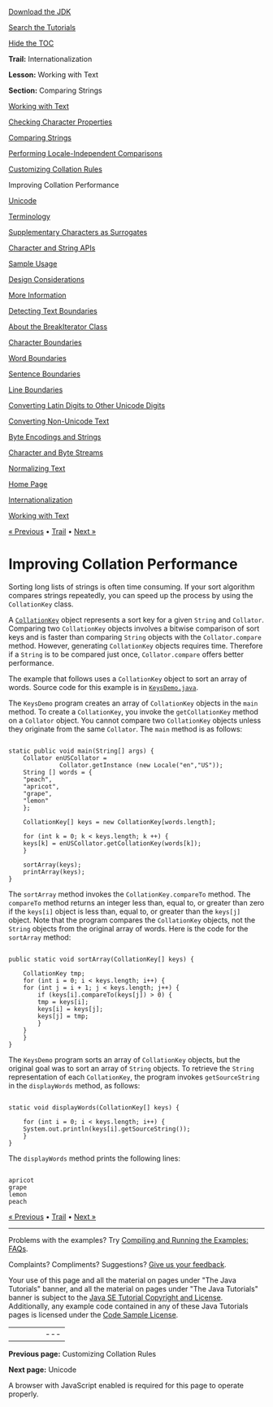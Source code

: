 [Download
the JDK](http://java.sun.com/javase/6/download.jsp)
  
[Search the
Tutorials](../../search.html)
  
[Hide the TOC](javascript:toggleLeft())

**Trail:** Internationalization
  
**Lesson:** Working with Text
  
**Section:** Comparing Strings

[Working with Text](index.html)

[Checking Character Properties](charintro.html)

[Comparing Strings](collationintro.html)

[Performing Locale-Independent Comparisons](locale.html)

[Customizing Collation Rules](rule.html)

Improving Collation Performance

[Unicode](unicode.html)

[Terminology](terminology.html)

[Supplementary Characters as Surrogates](supplementaryChars.html)

[Character and String APIs](characterClass.html)

[Sample Usage](usage.html)

[Design Considerations](design.html)

[More Information](info.html)

[Detecting Text Boundaries](boundaryintro.html)

[About the BreakIterator Class](about.html)

[Character Boundaries](char.html)

[Word Boundaries](word.html)

[Sentence Boundaries](sentence.html)

[Line Boundaries](line.html)

[Converting Latin Digits to Other Unicode Digits](shapedDigits.html)

[Converting Non-Unicode Text](convertintro.html)

[Byte Encodings and Strings](string.html)

[Character and Byte Streams](stream.html)

[Normalizing Text](normalizerapi.html)

[Home Page](../../index.html)
>
[Internationalization](../index.html)
>
[Working with Text](index.html)

[« Previous](rule.html) • [Trail](../TOC.html) • [Next »](unicode.html)

# Improving Collation Performance

Sorting long lists of strings is often time consuming. If your sort
algorithm compares strings repeatedly, you can speed up the process by
using the `CollationKey` class.

A
[`CollationKey`](http://download.oracle.com/javase/7/docs/api/java/text/CollationKey.html) object represents a sort key for a given `String` and
`Collator`. Comparing two `CollationKey` objects
involves a bitwise comparison of sort keys and is faster than
comparing `String` objects with the
`Collator.compare` method. However, generating
`CollationKey`  objects requires time. Therefore if a
`String` is to be compared just once,
`Collator.compare` offers better performance.

The example that follows uses a `CollationKey` object to sort an array of words. Source code for this example is in
[`KeysDemo.java`](examples/KeysDemo.java).

The `KeysDemo` program creates an array of
`CollationKey` objects in the `main` method. To
create a `CollationKey`, you invoke the
`getCollationKey` method on a `Collator` object.
You cannot compare two `CollationKey` objects unless they
originate from the same `Collator`. The `main`
method is as follows:

```

static public void main(String[] args) {
    Collator enUSCollator = 
              Collator.getInstance (new Locale("en","US"));
    String [] words = {
	"peach",
	"apricot",
	"grape",
	"lemon"
    };

    CollationKey[] keys = new CollationKey[words.length];

    for (int k = 0; k < keys.length; k ++) {
	keys[k] = enUSCollator.getCollationKey(words[k]);
    }

    sortArray(keys);
    printArray(keys);
}

```

The `sortArray` method invokes the
`CollationKey.compareTo` method. The `compareTo`
method returns an integer less than, equal to, or greater than zero if
the `keys[i]` object is less than, equal to, or greater than
the `keys[j]` object. Note that the program compares the
`CollationKey` objects, not the `String` objects
from the original array of words. Here is the code for the
`sortArray` method:

```

public static void sortArray(CollationKey[] keys) {
		
    CollationKey tmp;
    for (int i = 0; i < keys.length; i++) {
	for (int j = i + 1; j < keys.length; j++) {
	    if (keys[i].compareTo(keys[j]) > 0) {
		tmp = keys[i];
		keys[i] = keys[j];
		keys[j] = tmp; 
	    }
	}
    }
}

```

The `KeysDemo` program sorts an array of
`CollationKey` objects, but the original goal was to sort an
array of `String` objects. To retrieve the
`String` representation of each `CollationKey`,
the program invokes `getSourceString` in the
`displayWords` method, as follows:

```

static void displayWords(CollationKey[] keys) {

    for (int i = 0; i < keys.length; i++) {
	System.out.println(keys[i].getSourceString());
    }
}

```

The `displayWords`
method prints the following lines:

```

apricot
grape
lemon
peach

```

[« Previous](rule.html)
•
[Trail](../TOC.html)
•
[Next »](unicode.html)

---

Problems with the examples? Try [Compiling and Running
the Examples: FAQs](../../information/run-examples.html).
  
Complaints? Compliments? Suggestions? [Give
us your feedback](http://download.oracle.com/javase/feedback.html).

Your use of this page and all the material on pages under "The Java Tutorials" banner,
and all the material on pages under "The Java Tutorials" banner is subject to the [Java SE Tutorial Copyright
and License](../../information/license.html).
Additionally, any example code contained in any of these Java
Tutorials pages is licensed under the
[Code
Sample License](http://developers.sun.com/license/berkeley_license.html).

|  |  |  |  |  |
| --- | --- | --- | --- | --- |
| |  |  | | --- | --- | | duke image | Oracle logo | | [About Oracle](http://www.oracle.com/us/corporate/index.html) | [Oracle Technology Network](http://www.oracle.com/technology/index.html) | [Terms of Service](https://www.samplecode.oracle.com/servlets/CompulsoryClickThrough?type=TermsOfService) | Copyright © 1995, 2011 Oracle and/or its affiliates. All rights reserved. |

**Previous page:** Customizing Collation Rules
  
**Next page:** Unicode




A browser with JavaScript enabled is required for this page to operate properly.